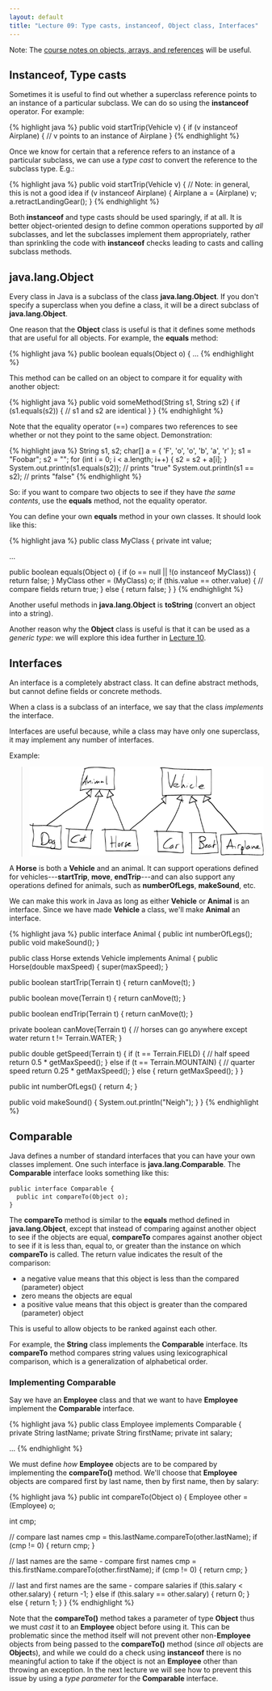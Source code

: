 ```yaml
---
layout: default
title: "Lecture 09: Type casts, instanceof, Object class, Interfaces"
---
```


Note: The [course notes on objects, arrays, and references](../notes/objectsArraysReferences.html) will be useful.

## Instanceof, Type casts

Sometimes it is useful to find out whether a superclass reference points to an instance of a particular subclass. We can do so using the **instanceof** operator. For example:

{% highlight java %}
public void startTrip(Vehicle v) {
  if (v instanceof Airplane) {
    // v points to an instance of Airplane
  }
{% endhighlight %}

Once we know for certain that a reference refers to an instance of a particular subclass, we can use a *type cast* to convert the reference to the subclass type. E.g.:

{% highlight java %}
public void startTrip(Vehicle v) {
  // Note: in general, this is not a good idea
  if (v instanceof Airplane) {
    Airplane a = (Airplane) v;
    a.retractLandingGear();
  }
{% endhighlight %}

Both **instanceof** and type casts should be used sparingly, if at all. It is better object-oriented design to define common operations supported by *all* subclasses, and let the subclasses implement them appropriately, rather than sprinkling the code with **instanceof** checks leading to casts and calling subclass methods.

## java.lang.Object

Every class in Java is a subclass of the class **java.lang.Object**. If you don't specify a superclass when you define a class, it will be a direct subclass of **java.lang.Object**.

One reason that the **Object** class is useful is that it defines some methods that are useful for all objects. For example, the **equals** method:

{% highlight java %}
public boolean equals(Object o) {
  ...
{% endhighlight %}

This method can be called on an object to compare it for equality with another object:

{% highlight java %}
public void someMethod(String s1, String s2) {
  if (s1.equals(s2)) {
     // s1 and s2 are identical
  }
}
{% endhighlight %}

Note that the equality operator (==) compares two references to see whether or not they point to the same object. Demonstration:

{% highlight java %}
String s1, s2;
char[] a = { 'F', 'o', 'o', 'b', 'a', 'r' };
s1 = "Foobar";
s2 = "";
for (int i = 0; i < a.length; i++) {
  s2 = s2 + a[i];
}
System.out.println(s1.equals(s2)); // prints "true"
System.out.println(s1 == s2);      // prints "false"
{% endhighlight %}

So: if you want to compare two objects to see if they have *the same contents*, use the **equals** method, not the equality operator.

You can define your own **equals** method in your own classes. It should look like this:

{% highlight java %}
public class MyClass {
  private int value;

  ...

  public boolean equals(Object o) {
    if (o == null || !(o instanceof MyClass)) {
      return false;
    }
    MyClass other = (MyClass) o;
    if (this.value == other.value) { // compare fields
      return true;
    } else {
      return false;
    }
  }
{% endhighlight %}

Another useful methods in **java.lang.Object** is **toString** (convert an object into a string).

Another reason why the **Object** class is useful is that it can be used as a *generic type*: we will explore this idea further in [Lecture 10](lecture10.html).

## Interfaces

An interface is a completely abstract class. It can define abstract methods, but cannot define fields or concrete methods.

When a class is a subclass of an interface, we say that the class *implements* the interface.

Interfaces are useful because, while a class may have only one superclass, it may implement any number of interfaces.

Example:

> ![image](figures/ifaceExample.png)

A **Horse** is both a **Vehicle** and an animal. It can support operations defined for vehicles---**startTrip**, **move**, **endTrip**---and can also support any operations defined for animals, such as **numberOfLegs**, **makeSound**, etc.

We can make this work in Java as long as either **Vehicle** or **Animal** is an interface. Since we have made **Vehicle** a class, we'll make **Animal** an interface.

{% highlight java %}
public interface Animal {
  public int numberOfLegs();
  public void makeSound();
}

public class Horse extends Vehicle implements Animal {
  public Horse(double maxSpeed) {
    super(maxSpeed);
  }

  public boolean startTrip(Terrain t) {
    return canMove(t);
  }

  public boolean move(Terrain t) {
    return canMove(t);
  }

  public boolean endTrip(Terrain t) {
    return canMove(t);
  }

  private boolean canMove(Terrain t) {
    // horses can go anywhere except water
    return t != Terrain.WATER;
  }

  public double getSpeed(Terrain t) {
    if (t == Terrain.FIELD) {
      // half speed
      return 0.5 * getMaxSpeed();
    } else if (t == Terrain.MOUNTAIN) {
      // quarter speed
      return 0.25 * getMaxSpeed();
    } else {
      return getMaxSpeed();
    }
  }

  public int numberOfLegs() {
    return 4;
  }

  public void makeSound() {
    System.out.println("Neigh");
  }
}
{% endhighlight %}

## Comparable

Java defines a number of standard interfaces that you can have your own classes implement. One such interface is **java.lang.Comparable**. The **Comparable** interface looks something like this:

    public interface Comparable {
      public int compareTo(Object o);
    }

The **compareTo** method is similar to the **equals** method defined in **java.lang.Object**, except that instead of comparing against another object to see if the objects are equal, **compareTo** compares against another object to see if it is less than, equal to, or greater than the instance on which **compareTo** is called. The return value indicates the result of the comparison:

-   a negative value means that this object is less than the compared (parameter) object
-   zero means the objects are equal
-   a positive value means that this object is greater than the compared (parameter) object

This is useful to allow objects to be ranked against each other.

For example, the **String** class implements the **Comparable** interface. Its **compareTo** method compares string values using lexicographical comparison, which is a generalization of alphabetical order.

### Implementing Comparable

Say we have an **Employee** class and that we want to have **Employee** implement the **Comparable** interface. 

{% highlight java %}
public class Employee implements Comparable {
  private String lastName;
  private String firstName;
  private int salary;

  ...
{% endhighlight %}

We must define *how* **Employee** objects are to be compared by implementing the **compareTo()** method. We'll choose that **Employee** objects are compared first by last name, then by first name, then by salary:

{% highlight java %}
public int compareTo(Object o) {
  Employee other = (Employee) o;

  int cmp;

  // compare last names
  cmp = this.lastName.compareTo(other.lastName);
  if (cmp != 0) {
    return cmp;
  }

  // last names are the same - compare first names
  cmp = this.firstName.compareTo(other.firstName);
  if (cmp != 0) {
    return cmp;
  }

  // last and first names are the same - compare salaries
  if (this.salary < other.salary) {
    return -1;
  } else if (this.salary == other.salary) {
    return 0;
  } else {
    return 1;
  }
}
{% endhighlight %}

Note that the **compareTo()** method takes a parameter of type **Object** thus we must *cast* it to an **Employee** object before using it. This can be problematic since the method itself will not prevent other non-**Employee** objects from being passed to the **compareTo()** method (since *all* objects are **Object**s), and while we could do a check using **instanceof** there is no meaningful action to take if the object is not an **Employee** other than throwing an exception. In the next lecture we will see how to prevent this issue by using a *type parameter* for the **Comparable** interface.
